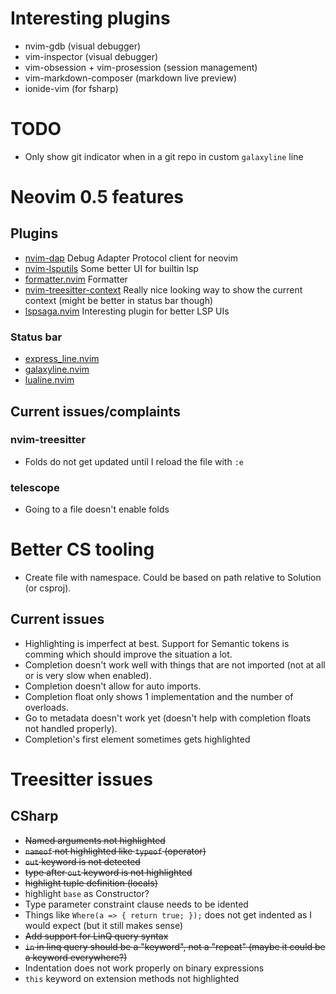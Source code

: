 # Interesting plugins

- nvim-gdb (visual debugger)
- vim-inspector (visual debugger)
- vim-obsession + vim-prosession (session management)
- vim-markdown-composer (markdown live preview)
- ionide-vim (for fsharp)

# TODO

- Only show git indicator when in a git repo in custom `galaxyline` line

# Neovim 0.5 features

## Plugins

- [nvim-dap](https://github.com/mfussenegger/nvim-dap)
  Debug Adapter Protocol client for neovim
- [nvim-lsputils](https://github.com/RishabhRD/nvim-lsputils)
  Some better UI for builtin lsp
- [formatter.nvim](https://github.com/mhartington/formatter.nvim)
  Formatter
- [nvim-treesitter-context](https://github.com/romgrk/nvim-treesitter-context)
  Really nice looking way to show the current context (might be better in status bar though)
- [lspsaga.nvim](https://github.com/glepnir/lspsaga.nvim)
  Interesting plugin for better LSP UIs

### Status bar

- [express_line.nvim](https://github.com/tjdevries/express_line.nvim)
- [galaxyline.nvim](https://github.com/glepnir/galaxyline.nvim)
- [lualine.nvim](https://github.com/hoob3rt/lualine.nvim)

## Current issues/complaints

### nvim-treesitter

- Folds do not get updated until I reload the file with `:e`

### telescope

- Going to a file doesn't enable folds

# Better CS tooling

- Create file with namespace. Could be based on path relative to Solution (or csproj).

## Current issues

- Highlighting is imperfect at best. Support for Semantic tokens is comming which should improve the situation a lot.
- Completion doesn't work well with things that are not imported (not at all or is very slow when enabled).
- Completion doesn't allow for auto imports.
- Completion float only shows 1 implementation and the number of overloads.
- Go to metadata doesn't work yet (doesn't help with completion floats not handled properly).
- Completion's first element sometimes gets highlighted

# Treesitter issues

## CSharp

- ~~Named arguments not highlighted~~
- ~~`nameof` not highlighted like `typeof` (operator)~~
- ~~`out` keyword is not detected~~
- ~~type after `out` keyword is not highlighted~~
- ~~highlight tuple definition (locals)~~
- highlight `base` as Constructor?
- Type parameter constraint clause needs to be idented
- Things like `Where(a => { return true; });` does not get indented as I would expect (but it still makes sense)
- ~~Add support for LinQ query syntax~~
- ~~`in` in linq query should be a "keyword", not a "repeat" (maybe it could be a keyword everywhere?)~~
- Indentation does not work properly on binary expressions
- `this` keyword on extension methods not highlighted
